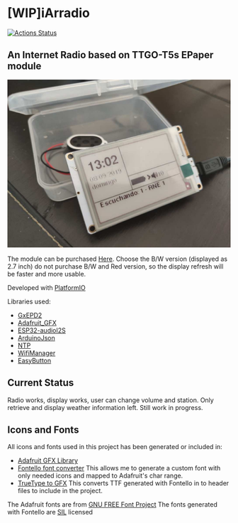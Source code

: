 # [WIP]iArradio
[![Actions Status](https://github.com/TioRuben/iArradio/workflows/PlatformIO/badge.svg)](https://github.com/TioRuben/iArradio/actions)

## An Internet Radio based on TTGO-T5s EPaper module

![Module working](img/working_image.jpg)

The module can be purchased [Here](https://es.aliexpress.com/item/32867880658.html?spm=a2g0s.9042311.0.0.27a363c0QivmD3). Choose the B/W version (displayed as 2.7 inch) do not purchase B/W and Red version, so the display refresh will be faster and more usable.


Developed with [PlatformIO](https://platformio.org/)

Libraries used:
 - [GxEPD2](https://github.com/ZinggJM/GxEPD2) 
 - [Adafruit_GFX](https://github.com/adafruit/Adafruit-GFX-Library)
 - [ESP32-audioI2S](https://github.com/schreibfaul1/ESP32-audioI2S.git)
 - [ArduinoJson](https://github.com/bblanchon/ArduinoJson)
 - [NTP](https://github.com/sstaub/NTP)
 - [WifiManager]( https://github.com/tzapu/WiFiManager.git)
 - [EasyButton](https://github.com/evert-arias/EasyButton)

 ## Current Status
 Radio works, display works, user can change volume and station. Only retrieve and display weather information left. Still work in progress.

 ## Icons and Fonts
 All icons and fonts used in this project has been generated or included in:
  - [Adafruit GFX Library](https://learn.adafruit.com/adafruit-gfx-graphics-library/using-fonts)
  - [Fontello font converter](http://fontello.com/) This allows me to generate a custom font with only needed icons and mapped to Adafruit's char range.
  - [TrueType to GFX](https://rop.nl/truetype2gfx/) This converts TTF generated with Fontello in to header files to include in the project.

The Adafruit fonts are from [GNU FREE Font Project](https://www.gnu.org/software/freefont/)
The fonts generated with Fontello are [SIL](http://scripts.sil.org/cms/scripts/page.php?item_id=OFL_web) licensed
